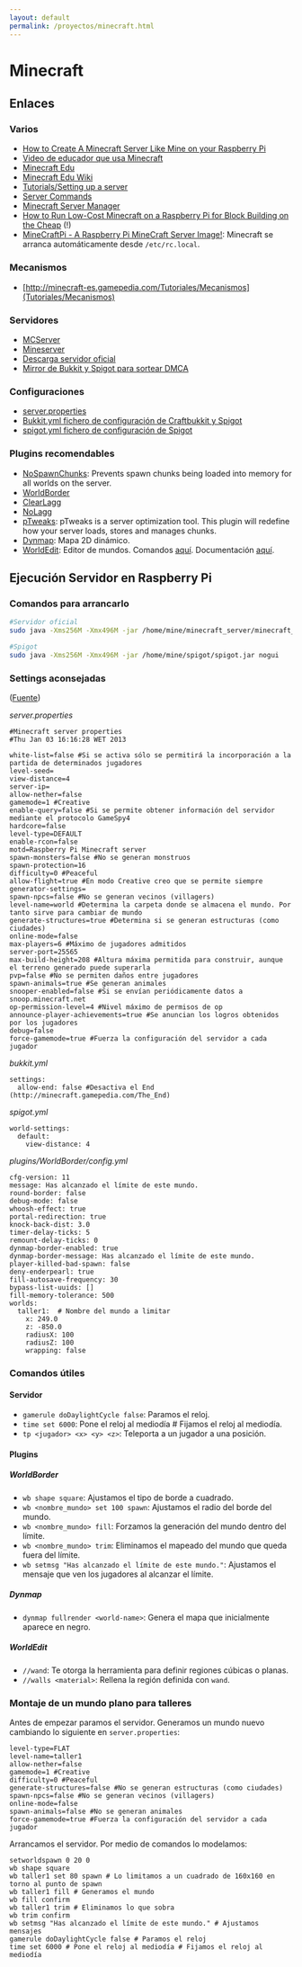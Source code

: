 ```yaml
---
layout: default
permalink: /proyectos/minecraft.html
---
```


# Minecraft

## Enlaces

### Varios

*  [How to Create A Minecraft Server Like Mine on your Raspberry Pi](http://picraftbukkit.webs.com/pi-minecraft-server-how-to)
*  [Video de educador que usa Minecraft](https///www.youtube.com/watch?v=-mTf3j2koJA)
*  [Minecraft Edu](http://minecraftedu.com/)
*  [Minecraft Edu Wiki](http://services.minecraftedu.com/wiki/Main_Page)
*  [Tutorials/Setting up a server](http://minecraft.gamepedia.com/Setting_up_a_server)
*  [Server Commands](http://minecraft.gamepedia.com/Server_commands)
*  [Minecraft Server Manager](http://msmhq.com/)
*  [How to Run Low-Cost Minecraft on a Raspberry Pi for Block Building on the Cheap](http://www.howtogeek.com/173044/how-to-run-low-cost-minecraft-on-a-raspberry-pi-for-block-building-on-the-cheap/) (!)
*  [MineCraftPi - A Raspberry Pi MineCraft Server Image!](http://everyday-tech.com/minecraftpi-a-raspberry-pi-minecraft-server-image/): Minecraft se arranca automáticamente desde `/etc/rc.local`.

### Mecanismos

* [http://minecraft-es.gamepedia.com/Tutoriales/Mecanismos](Tutoriales/Mecanismos)

### Servidores

*  [MCServer](http://mc-server.org/)
*  [Mineserver](http://mineserver.be/)
*  [Descarga servidor oficial](https///minecraft.net/download)
*  [Mirror de Bukkit y Spigot para sortear DMCA](https///savebukkit.org/)

### Configuraciones

*  [server.properties](http://minecraft.gamepedia.com/Server.properties)
*  [Bukkit.yml fichero de configuración de Craftbukkit y Spigot](http://wiki.bukkit.org/Bukkit.yml/es)
*  [spigot.yml fichero de configuración de Spigot](http://www.spigotmc.org/wiki/spigot-configuration-spigot-yml/)

### Plugins recomendables

*  [NoSpawnChunks](http://dev.bukkit.org/bukkit-plugins/nospawnchunks/): Prevents spawn chunks being loaded into memory for all worlds on the server.
*  [WorldBorder](http://dev.bukkit.org/bukkit-plugins/worldborder/)
*  [ClearLagg](http://dev.bukkit.org/bukkit-plugins/clearlagg/)
*  [NoLagg](http://dev.bukkit.org/bukkit-plugins/nolagg/)
*  [pTweaks](http://dev.bukkit.org/bukkit-plugins/ptweaks-remove-all-server-lag/): pTweaks is a server optimization tool. This plugin will redefine how your server loads, stores and manages chunks.
*  [Dynmap](http://dev.bukkit.org/bukkit-plugins/dynmap/): Mapa 2D dinámico.
*  [WorldEdit](http://dev.bukkit.org/bukkit-plugins/worldedit/): Editor de mundos. Comandos [aquí](http://wiki.sk89q.com/wiki/WorldEdit/Reference). Documentación [aquí](http://wiki.sk89q.com/wiki/WorldEdit).

## Ejecución Servidor en Raspberry Pi

### Comandos para arrancarlo

```bash
#Servidor oficial
sudo java -Xms256M -Xmx496M -jar /home/mine/minecraft_server/minecraft_server.1.8.jar nogui

#Spigot
sudo java -Xms256M -Xmx496M -jar /home/mine/spigot/spigot.jar nogui
```

### Settings aconsejadas

([Fuente](http://www.raspberrypi.org/forums/viewtopic.php?t=27889))

*server.properties*

```
#Minecraft server properties
#Thu Jan 03 16:16:28 WET 2013

white-list=false #Si se activa sólo se permitirá la incorporación a la partida de determinados jugadores
level-seed=
view-distance=4
server-ip=
allow-nether=false
gamemode=1 #Creative
enable-query=false #Si se permite obtener información del servidor mediante el protocolo GameSpy4
hardcore=false
level-type=DEFAULT
enable-rcon=false
motd=Raspberry Pi Minecraft server
spawn-monsters=false #No se generan monstruos
spawn-protection=16
difficulty=0 #Peaceful
allow-flight=true #En modo Creative creo que se permite siempre
generator-settings=
spawn-npcs=false #No se generan vecinos (villagers)
level-name=world #Determina la carpeta donde se almacena el mundo. Por tanto sirve para cambiar de mundo
generate-structures=true #Determina si se generan estructuras (como ciudades)
online-mode=false
max-players=6 #Máximo de jugadores admitidos
server-port=25565
max-build-height=208 #Altura máxima permitida para construir, aunque el terreno generado puede superarla
pvp=false #No se permiten daños entre jugadores
spawn-animals=true #Se generan animales
snooper-enabled=false #Si se envían periódicamente datos a snoop.minecraft.net
op-permission-level=4 #Nivel máximo de permisos de op
announce-player-achievements=true #Se anuncian los logros obtenidos por los jugadores
debug=false
force-gamemode=true #Fuerza la configuración del servidor a cada jugador
```

*bukkit.yml*

```
settings:
  allow-end: false #Desactiva el End (http://minecraft.gamepedia.com/The_End)
```

*spigot.yml*

```
world-settings:
  default:
    view-distance: 4
```

*plugins/WorldBorder/config.yml*

```
cfg-version: 11
message: Has alcanzado el límite de este mundo.
round-border: false
debug-mode: false
whoosh-effect: true
portal-redirection: true
knock-back-dist: 3.0
timer-delay-ticks: 5
remount-delay-ticks: 0
dynmap-border-enabled: true
dynmap-border-message: Has alcanzado el límite de este mundo.
player-killed-bad-spawn: false
deny-enderpearl: true
fill-autosave-frequency: 30
bypass-list-uuids: []
fill-memory-tolerance: 500
worlds:
  taller1:  # Nombre del mundo a limitar
    x: 249.0
    z: -850.0
    radiusX: 100
    radiusZ: 100
    wrapping: false
```

### Comandos útiles

#### Servidor

* `gamerule doDaylightCycle false`: Paramos el reloj.
* `time set 6000`: Pone el reloj al mediodía # Fijamos el reloj al mediodía.
* `tp <jugador> <x> <y> <z>`: Teleporta a un jugador a una posición.

#### Plugins

##### WorldBorder

* `wb shape square`: Ajustamos el tipo de borde a cuadrado.
* `wb <nombre_mundo> set 100 spawn`: Ajustamos el radio del borde del mundo.
* `wb <nombre_mundo> fill`: Forzamos la generación del mundo dentro del límite.
* `wb <nombre_mundo> trim`: Eliminamos el mapeado del mundo que queda fuera del límite.
* `wb setmsg "Has alcanzado el límite de este mundo."`: Ajustamos el mensaje que ven los jugadores al alcanzar el límite.

##### Dynmap

* `dynmap fullrender <world-name>`: Genera el mapa que inicialmente aparece en negro.

##### WorldEdit

* `//wand`: Te otorga la herramienta para definir regiones cúbicas o planas.
* `//walls <material>`: Rellena la región definida con `wand`.

### Montaje de un mundo plano para talleres

Antes de empezar paramos el servidor. Generamos un mundo nuevo cambiando lo siguiente en `server.properties`:

```
level-type=FLAT
level-name=taller1
allow-nether=false
gamemode=1 #Creative
difficulty=0 #Peaceful
generate-structures=false #No se generan estructuras (como ciudades)
spawn-npcs=false #No se generan vecinos (villagers)
online-mode=false
spawn-animals=false #No se generan animales
force-gamemode=true #Fuerza la configuración del servidor a cada jugador
```

Arrancamos el servidor. Por medio de comandos lo modelamos:

```
setworldspawn 0 20 0
wb shape square
wb taller1 set 80 spawn # Lo limitamos a un cuadrado de 160x160 en torno al punto de spawn
wb taller1 fill # Generamos el mundo
wb fill confirm
wb taller1 trim # Eliminamos lo que sobra
wb trim confirm
wb setmsg "Has alcanzado el límite de este mundo." # Ajustamos mensajes
gamerule doDaylightCycle false # Paramos el reloj
time set 6000 # Pone el reloj al mediodía # Fijamos el reloj al mediodía
```